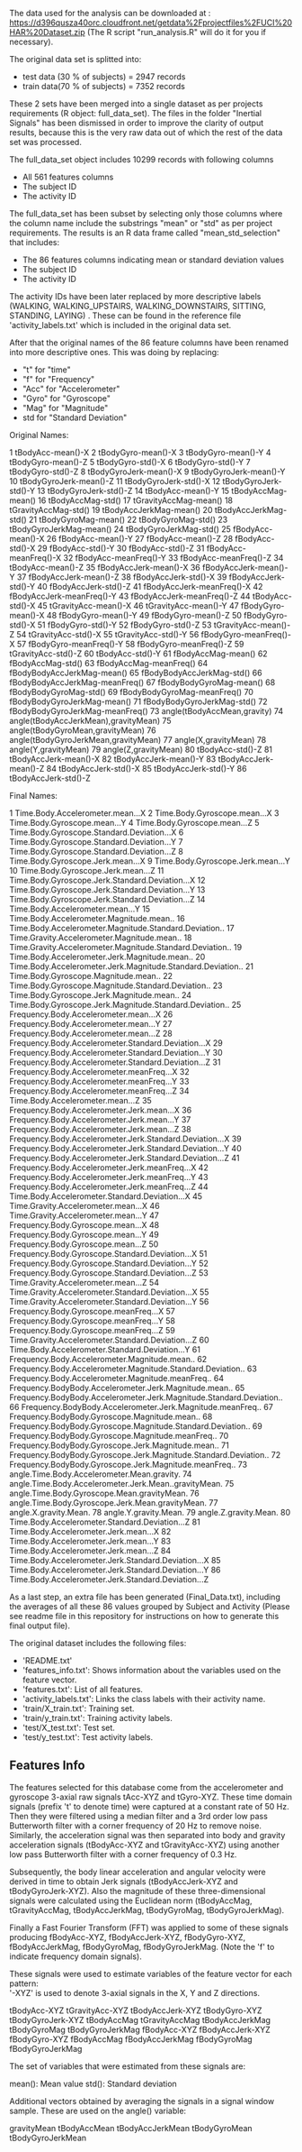 The data used for the analysis can be downloaded at :
https://d396qusza40orc.cloudfront.net/getdata%2Fprojectfiles%2FUCI%20HAR%20Dataset.zip 
(The R script "run_analysis.R" will do it for you if necessary).

The original data set is splitted into:
- test data (30 % of subjects) = 2947 records
- train data(70 % of subjects) = 7352 records

These 2 sets have been merged into a single dataset as per projects requirements (R object: full_data_set).
The files in the folder "Inertial Signals" has been dismissed in order to improve the clarity of output results, because this is the very raw data out of which the rest of the data set was processed.

The full_data_set object includes 10299 records with following columns
- All 561 features columns
- The subject ID
- The activity ID

The full_data_set has been subset by selecting only those columns where the column name include the substrings "mean" or "std" as per project requirements. The results is an R data frame called "mean_std_selection" that includes:
- The 86 features columns indicating mean or standard deviation values
- The subject ID
- The activity ID

The activity IDs have been later replaced by more descriptive labels (WALKING, WALKING_UPSTAIRS, WALKING_DOWNSTAIRS, SITTING, STANDING, LAYING) . These can be found in the reference file 'activity_labels.txt' which is included in the original data set.

After that the original names of the 86 feature columns have been renamed into more descriptive ones.
This was doing by replacing:
- "t"  for "time"
- "f" for "Frequency"
- "Acc" for "Accelerometer"
- "Gyro" for "Gyroscope"
- "Mag" for "Magnitude"
- std for "Standard Deviation"

Original Names:

1	tBodyAcc-mean()-X
2	tBodyGyro-mean()-X
3	tBodyGyro-mean()-Y
4	tBodyGyro-mean()-Z
5	tBodyGyro-std()-X
6	tBodyGyro-std()-Y
7	tBodyGyro-std()-Z
8	tBodyGyroJerk-mean()-X
9	tBodyGyroJerk-mean()-Y
10	tBodyGyroJerk-mean()-Z
11	tBodyGyroJerk-std()-X
12	tBodyGyroJerk-std()-Y
13	tBodyGyroJerk-std()-Z
14	tBodyAcc-mean()-Y
15	tBodyAccMag-mean()
16	tBodyAccMag-std()
17	tGravityAccMag-mean()
18	tGravityAccMag-std()
19	tBodyAccJerkMag-mean()
20	tBodyAccJerkMag-std()
21	tBodyGyroMag-mean()
22	tBodyGyroMag-std()
23	tBodyGyroJerkMag-mean()
24	tBodyGyroJerkMag-std()
25	fBodyAcc-mean()-X
26	fBodyAcc-mean()-Y
27	fBodyAcc-mean()-Z
28	fBodyAcc-std()-X
29	fBodyAcc-std()-Y
30	fBodyAcc-std()-Z
31	fBodyAcc-meanFreq()-X
32	fBodyAcc-meanFreq()-Y
33	fBodyAcc-meanFreq()-Z
34	tBodyAcc-mean()-Z
35	fBodyAccJerk-mean()-X
36	fBodyAccJerk-mean()-Y
37	fBodyAccJerk-mean()-Z
38	fBodyAccJerk-std()-X
39	fBodyAccJerk-std()-Y
40	fBodyAccJerk-std()-Z
41	fBodyAccJerk-meanFreq()-X
42	fBodyAccJerk-meanFreq()-Y
43	fBodyAccJerk-meanFreq()-Z
44	tBodyAcc-std()-X
45	tGravityAcc-mean()-X
46	tGravityAcc-mean()-Y
47	fBodyGyro-mean()-X
48	fBodyGyro-mean()-Y
49	fBodyGyro-mean()-Z
50	fBodyGyro-std()-X
51	fBodyGyro-std()-Y
52	fBodyGyro-std()-Z
53	tGravityAcc-mean()-Z
54	tGravityAcc-std()-X
55	tGravityAcc-std()-Y
56	fBodyGyro-meanFreq()-X
57	fBodyGyro-meanFreq()-Y
58	fBodyGyro-meanFreq()-Z
59	tGravityAcc-std()-Z
60	tBodyAcc-std()-Y
61	fBodyAccMag-mean()
62	fBodyAccMag-std()
63	fBodyAccMag-meanFreq()
64	fBodyBodyAccJerkMag-mean()
65	fBodyBodyAccJerkMag-std()
66	fBodyBodyAccJerkMag-meanFreq()
67	fBodyBodyGyroMag-mean()
68	fBodyBodyGyroMag-std()
69	fBodyBodyGyroMag-meanFreq()
70	fBodyBodyGyroJerkMag-mean()
71	fBodyBodyGyroJerkMag-std()
72	fBodyBodyGyroJerkMag-meanFreq()
73	angle(tBodyAccMean,gravity)
74	angle(tBodyAccJerkMean),gravityMean)
75	angle(tBodyGyroMean,gravityMean)
76	angle(tBodyGyroJerkMean,gravityMean)
77	angle(X,gravityMean)
78	angle(Y,gravityMean)
79	angle(Z,gravityMean)
80	tBodyAcc-std()-Z
81	tBodyAccJerk-mean()-X
82	tBodyAccJerk-mean()-Y
83	tBodyAccJerk-mean()-Z
84	tBodyAccJerk-std()-X
85	tBodyAccJerk-std()-Y
86	tBodyAccJerk-std()-Z

Final Names:

1	Time.Body.Accelerometer.mean...X
2	Time.Body.Gyroscope.mean...X
3	Time.Body.Gyroscope.mean...Y
4	Time.Body.Gyroscope.mean...Z
5	Time.Body.Gyroscope.Standard.Deviation...X
6	Time.Body.Gyroscope.Standard.Deviation...Y
7	Time.Body.Gyroscope.Standard.Deviation...Z
8	Time.Body.Gyroscope.Jerk.mean...X
9	Time.Body.Gyroscope.Jerk.mean...Y
10	Time.Body.Gyroscope.Jerk.mean...Z
11	Time.Body.Gyroscope.Jerk.Standard.Deviation...X
12	Time.Body.Gyroscope.Jerk.Standard.Deviation...Y
13	Time.Body.Gyroscope.Jerk.Standard.Deviation...Z
14	Time.Body.Accelerometer.mean...Y
15	Time.Body.Accelerometer.Magnitude.mean..
16	Time.Body.Accelerometer.Magnitude.Standard.Deviation..
17	Time.Gravity.Accelerometer.Magnitude.mean..
18	Time.Gravity.Accelerometer.Magnitude.Standard.Deviation..
19	Time.Body.Accelerometer.Jerk.Magnitude.mean..
20	Time.Body.Accelerometer.Jerk.Magnitude.Standard.Deviation..
21	Time.Body.Gyroscope.Magnitude.mean..
22	Time.Body.Gyroscope.Magnitude.Standard.Deviation..
23	Time.Body.Gyroscope.Jerk.Magnitude.mean..
24	Time.Body.Gyroscope.Jerk.Magnitude.Standard.Deviation..
25	Frequency.Body.Accelerometer.mean...X
26	Frequency.Body.Accelerometer.mean...Y
27	Frequency.Body.Accelerometer.mean...Z
28	Frequency.Body.Accelerometer.Standard.Deviation...X
29	Frequency.Body.Accelerometer.Standard.Deviation...Y
30	Frequency.Body.Accelerometer.Standard.Deviation...Z
31	Frequency.Body.Accelerometer.meanFreq...X
32	Frequency.Body.Accelerometer.meanFreq...Y
33	Frequency.Body.Accelerometer.meanFreq...Z
34	Time.Body.Accelerometer.mean...Z
35	Frequency.Body.Accelerometer.Jerk.mean...X
36	Frequency.Body.Accelerometer.Jerk.mean...Y
37	Frequency.Body.Accelerometer.Jerk.mean...Z
38	Frequency.Body.Accelerometer.Jerk.Standard.Deviation...X
39	Frequency.Body.Accelerometer.Jerk.Standard.Deviation...Y
40	Frequency.Body.Accelerometer.Jerk.Standard.Deviation...Z
41	Frequency.Body.Accelerometer.Jerk.meanFreq...X
42	Frequency.Body.Accelerometer.Jerk.meanFreq...Y
43	Frequency.Body.Accelerometer.Jerk.meanFreq...Z
44	Time.Body.Accelerometer.Standard.Deviation...X
45	Time.Gravity.Accelerometer.mean...X
46	Time.Gravity.Accelerometer.mean...Y
47	Frequency.Body.Gyroscope.mean...X
48	Frequency.Body.Gyroscope.mean...Y
49	Frequency.Body.Gyroscope.mean...Z
50	Frequency.Body.Gyroscope.Standard.Deviation...X
51	Frequency.Body.Gyroscope.Standard.Deviation...Y
52	Frequency.Body.Gyroscope.Standard.Deviation...Z
53	Time.Gravity.Accelerometer.mean...Z
54	Time.Gravity.Accelerometer.Standard.Deviation...X
55	Time.Gravity.Accelerometer.Standard.Deviation...Y
56	Frequency.Body.Gyroscope.meanFreq...X
57	Frequency.Body.Gyroscope.meanFreq...Y
58	Frequency.Body.Gyroscope.meanFreq...Z
59	Time.Gravity.Accelerometer.Standard.Deviation...Z
60	Time.Body.Accelerometer.Standard.Deviation...Y
61	Frequency.Body.Accelerometer.Magnitude.mean..
62	Frequency.Body.Accelerometer.Magnitude.Standard.Deviation..
63	Frequency.Body.Accelerometer.Magnitude.meanFreq..
64	Frequency.BodyBody.Accelerometer.Jerk.Magnitude.mean..
65	Frequency.BodyBody.Accelerometer.Jerk.Magnitude.Standard.Deviation..
66	Frequency.BodyBody.Accelerometer.Jerk.Magnitude.meanFreq..
67	Frequency.BodyBody.Gyroscope.Magnitude.mean..
68	Frequency.BodyBody.Gyroscope.Magnitude.Standard.Deviation..
69	Frequency.BodyBody.Gyroscope.Magnitude.meanFreq..
70	Frequency.BodyBody.Gyroscope.Jerk.Magnitude.mean..
71	Frequency.BodyBody.Gyroscope.Jerk.Magnitude.Standard.Deviation..
72	Frequency.BodyBody.Gyroscope.Jerk.Magnitude.meanFreq..
73	angle.Time.Body.Accelerometer.Mean.gravity.
74	angle.Time.Body.Accelerometer.Jerk.Mean..gravityMean.
75	angle.Time.Body.Gyroscope.Mean.gravityMean.
76	angle.Time.Body.Gyroscope.Jerk.Mean.gravityMean.
77	angle.X.gravity.Mean.
78	angle.Y.gravity.Mean.
79	angle.Z.gravity.Mean.
80	Time.Body.Accelerometer.Standard.Deviation...Z
81	Time.Body.Accelerometer.Jerk.mean...X
82	Time.Body.Accelerometer.Jerk.mean...Y
83	Time.Body.Accelerometer.Jerk.mean...Z
84	Time.Body.Accelerometer.Jerk.Standard.Deviation...X
85	Time.Body.Accelerometer.Jerk.Standard.Deviation...Y
86	Time.Body.Accelerometer.Jerk.Standard.Deviation...Z

As a last step, an extra file has been generated (Final_Data.txt), including the averages of all these 86 values grouped by Subject and Activity (Please see readme file in this repository for instructions on how to generate this final output file).

The original dataset includes the following files:
- 'README.txt' 
- 'features_info.txt': Shows information about the variables used on the feature vector.
- 'features.txt': List of all features.
- 'activity_labels.txt': Links the class labels with their activity name.
- 'train/X_train.txt': Training set.
- 'train/y_train.txt': Training activity labels.
- 'test/X_test.txt': Test set.
- 'test/y_test.txt': Test activity labels.

## Features Info

The features selected for this database come from the accelerometer and gyroscope 3-axial raw signals tAcc-XYZ and tGyro-XYZ. These time domain signals (prefix 't' to denote time) were captured at a constant rate of 50 Hz. Then they were filtered using a median filter and a 3rd order low pass Butterworth filter with a corner frequency of 20 Hz to remove noise. Similarly, the acceleration signal was then separated into body and gravity acceleration signals (tBodyAcc-XYZ and tGravityAcc-XYZ) using another low pass Butterworth filter with a corner frequency of 0.3 Hz. 

Subsequently, the body linear acceleration and angular velocity were derived in time to obtain Jerk signals (tBodyAccJerk-XYZ and tBodyGyroJerk-XYZ). Also the magnitude of these three-dimensional signals were calculated using the Euclidean norm (tBodyAccMag, tGravityAccMag, tBodyAccJerkMag, tBodyGyroMag, tBodyGyroJerkMag). 

Finally a Fast Fourier Transform (FFT) was applied to some of these signals producing fBodyAcc-XYZ, fBodyAccJerk-XYZ, fBodyGyro-XYZ, fBodyAccJerkMag, fBodyGyroMag, fBodyGyroJerkMag. (Note the 'f' to indicate frequency domain signals). 

These signals were used to estimate variables of the feature vector for each pattern:  
'-XYZ' is used to denote 3-axial signals in the X, Y and Z directions.

tBodyAcc-XYZ
tGravityAcc-XYZ
tBodyAccJerk-XYZ
tBodyGyro-XYZ
tBodyGyroJerk-XYZ
tBodyAccMag
tGravityAccMag
tBodyAccJerkMag
tBodyGyroMag
tBodyGyroJerkMag
fBodyAcc-XYZ
fBodyAccJerk-XYZ
fBodyGyro-XYZ
fBodyAccMag
fBodyAccJerkMag
fBodyGyroMag
fBodyGyroJerkMag

The set of variables that were estimated from these signals are: 

mean(): Mean value
std(): Standard deviation

Additional vectors obtained by averaging the signals in a signal window sample. These are used on the angle() variable:

gravityMean
tBodyAccMean
tBodyAccJerkMean
tBodyGyroMean
tBodyGyroJerkMean
